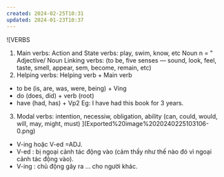 ```yaml
---
created: 2024-02-25T10:31
updated: 2024-01-23T10:37
---
```

![VERBS 
1. Main verbs: 
Action and State verbs: play, swim, know, etc 
Noun n = " Adjective/ Noun 
Linking verbs: 
(to be, five senses — sound, look, feel, taste, smell, appear, sem, become, 
remain, etc) 
2. Helping verbs: Helping verb + Main verb 
- to be (is, are, was, were, being) + Ving 
- do (does, did) + verb (root) 
- have (had, has) + Vp2 
Eg: I have had this book for 3 years. 
3. Modal verbs: intention, necessiw, obligation, ability 
(can, could, would, will, may, might, must) ](Exported%20image%2020240225103106-0.png)

- V-ing hoặc V-ed =ADJ.
- V-ed : bị ngoại cảnh tác động vào (cảm thấy như thế nào đó vì ngoại cảnh tác động vào).
- V-ing : chủ động gây ra … cho người khác.